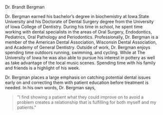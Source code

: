 Dr. Brandt Bergman

Dr. Bergman earned his bachelor’s degree in biochemistry at Iowa State University and his Doctorate of Dental Surgery degree from the University of Iowa College of Dentistry. During his time in school, he spent time working with dental specialists in the areas of Oral Surgery, Endodontics, Pediatrics, Oral Pathology and Periodontics. Professionally, Dr. Bergman is a member of the American Dental Association, Wisconsin Dental Association, and Academy of General Dentistry. Outside of work, Dr. Bergman enjoys spending time outdoors running, swimming, and cycling. While at The University of Iowa he was also able to pursue his interest in pottery as well as take advantage of the local music scenes. Spending time with his family and friends is a highlight of his week.

Dr. Bergman places a large emphasis on catching potential dental issues early on and correcting them with patient education before treatment is needed. In his own words, Dr. Bergman says,
> "I find showing a patient what they could improve on to avoid a problem creates a relationship that is fulfilling for both myself and my patients."
